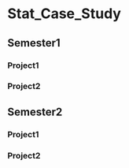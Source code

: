 # Stat_Case_Study

## Semester1

### Project1

### Project2

## Semester2

### Project1

### Project2
